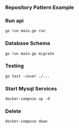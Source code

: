 ### Repository Pattern Example

### Run api
```shell
go run main.go run
```

### Database Schema
```shell
go run main.go migrate
```

### Testing
````shell
go test -cover ./...
````

### Start Mysql Services
```shell
docker-compose up -d
```

### Delete
```shell
docker-compose down
```